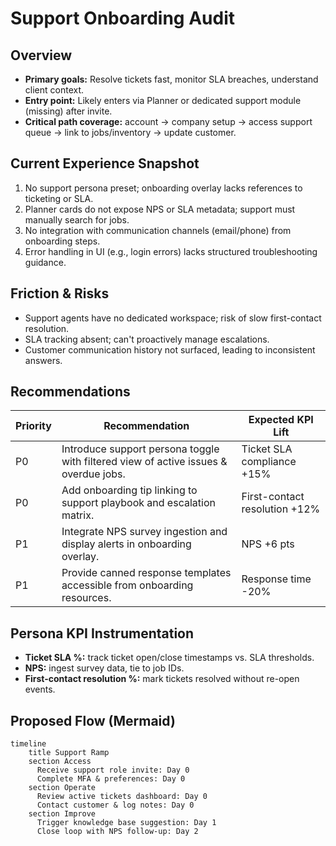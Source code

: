 # Support Onboarding Audit

## Overview
- **Primary goals:** Resolve tickets fast, monitor SLA breaches, understand client context.
- **Entry point:** Likely enters via Planner or dedicated support module (missing) after invite.
- **Critical path coverage:** account → company setup → access support queue → link to jobs/inventory → update customer.

## Current Experience Snapshot
1. No support persona preset; onboarding overlay lacks references to ticketing or SLA.
2. Planner cards do not expose NPS or SLA metadata; support must manually search for jobs.
3. No integration with communication channels (email/phone) from onboarding steps.
4. Error handling in UI (e.g., login errors) lacks structured troubleshooting guidance.

## Friction & Risks
- Support agents have no dedicated workspace; risk of slow first-contact resolution.
- SLA tracking absent; can't proactively manage escalations.
- Customer communication history not surfaced, leading to inconsistent answers.

## Recommendations
| Priority | Recommendation | Expected KPI Lift |
| --- | --- | --- |
| P0 | Introduce support persona toggle with filtered view of active issues & overdue jobs. | Ticket SLA compliance +15% |
| P0 | Add onboarding tip linking to support playbook and escalation matrix. | First-contact resolution +12% |
| P1 | Integrate NPS survey ingestion and display alerts in onboarding overlay. | NPS +6 pts |
| P1 | Provide canned response templates accessible from onboarding resources. | Response time -20% |

## Persona KPI Instrumentation
- **Ticket SLA %:** track ticket open/close timestamps vs. SLA thresholds.
- **NPS:** ingest survey data, tie to job IDs.
- **First-contact resolution %:** mark tickets resolved without re-open events.

## Proposed Flow (Mermaid)
```mermaid
timeline
    title Support Ramp
    section Access
      Receive support role invite: Day 0
      Complete MFA & preferences: Day 0
    section Operate
      Review active tickets dashboard: Day 0
      Contact customer & log notes: Day 0
    section Improve
      Trigger knowledge base suggestion: Day 1
      Close loop with NPS follow-up: Day 2
```
